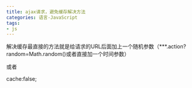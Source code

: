 ```yaml
---
title: ajax请求，避免缓存解决方法
categories: 语言-JavaScript
tags:
- js
---
```


解决缓存最直接的方法就是给请求的URL后面加上一个随机参数（***.action?random=Math.random()或者直接加一个时间参数）

或者

cache:false;
